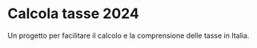 # Calcola tasse 2024
Un progetto per facilitare il calcolo e la comprensione delle tasse in Italia.
